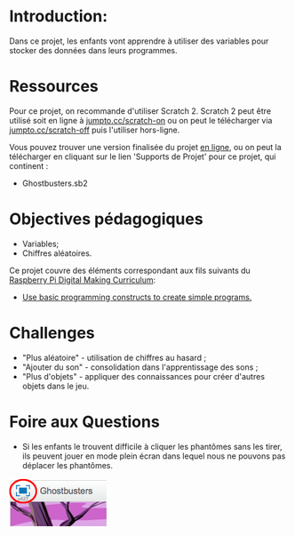 ---
---

# Introduction:
Dans ce projet, les enfants vont apprendre à utiliser des variables pour stocker des données dans leurs programmes.

# Ressources
Pour ce projet, on recommande d'utiliser Scratch 2. Scratch 2 peut être utilisé soit en ligne à [jumpto.cc/scratch-on](http://jumpto.cc/scratch-on) ou on peut le télécharger via [jumpto.cc/scratch-off](http://jumpto.cc/scratch-off) puis l'utiliser hors-ligne.

Vous pouvez trouver une version finalisée du projet <a href="http://scratch.mit.edu/projects/60787262/#editor">en ligne</a>, ou on peut la télécharger en cliquant sur le lien 'Supports de Projet' pour ce projet, qui continent :

+ Ghostbusters.sb2

# Objectives pédagogiques
+ Variables;
+ Chiffres aléatoires.

Ce projet couvre des éléments correspondant aux fils suivants du [Raspberry Pi Digital Making Curriculum](http://rpf.io/curriculum):

+ [Use basic programming constructs to create simple programs.](https://www.raspberrypi.org/curriculum/programming/creator)

# Challenges
+ "Plus aléatoire" - utilisation de chiffres au hasard ;
+ "Ajouter du son" - consolidation dans l'apprentissage des sons ;
+ "Plus d'objets" - appliquer des connaissances pour créer d'autres objets dans le jeu.

# Foire aux Questions
+ Si les enfants le trouvent difficile à cliquer les phantômes sans les tirer, ils peuvent jouer en mode plein écran dans lequel nous ne pouvons pas déplacer les phantômes.

![screenshot](images/ghost-fullscreen.png)
